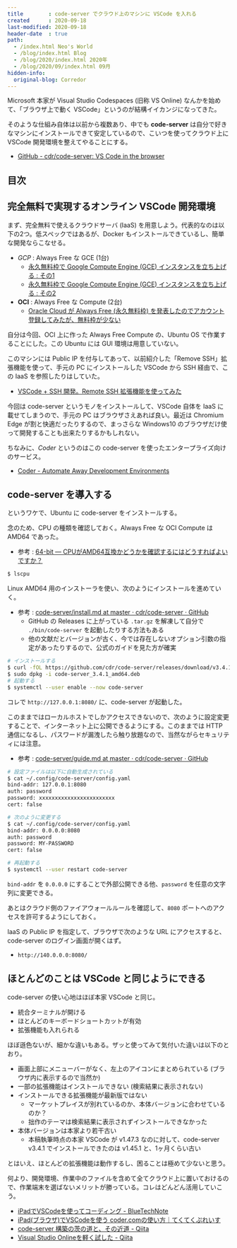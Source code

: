 ```yaml
---
title        : code-server でクラウド上のマシンに VSCode を入れる
created      : 2020-09-18
last-modified: 2020-09-18
header-date  : true
path:
  - /index.html Neo's World
  - /blog/index.html Blog
  - /blog/2020/index.html 2020年
  - /blog/2020/09/index.html 09月
hidden-info:
  original-blog: Corredor
---
```


Microsoft 本家が Visual Studio Codespaces (旧称 VS Online) なんかを始めて、「ブラウザ上で動く VSCode」というのが結構イイカンジになってきた。

そのような仕組み自体は以前から複数あり、中でも **code-server** は自分で好きなマシンにインストールできて安定しているので、こいつを使ってクラウド上に VSCode 開発環境を整えてやることにする。

- [GitHub - cdr/code-server: VS Code in the browser](https://github.com/cdr/code-server)

## 目次

## 完全無料で実現するオンライン VSCode 開発環境

まず、完全無料で使えるクラウドサーバ (IaaS) を用意しよう。代表的なのは以下の2つ。低スペックではあるが、Docker もインストールできているし、簡単な開発ならこなせる。

- *GCP* : Always Free な GCE (1台)
  - [永久無料枠で Google Compute Engine (GCE) インスタンスを立ち上げる : その1](/blog/2019/08/01-01.html)
  - [永久無料枠で Google Compute Engine (GCE) インスタンスを立ち上げる : その2](/blog/2019/08/02-01.html)
- **OCI** : Always Free な Compute (2台)
  - [Oracle Cloud が Always Free (永久無料枠) を発表したのでアカウント登録してみたが、無料枠が少ない](/blog/2019/10/19-01.html)

自分は今回、OCI 上に作った Always Free Compute の、Ubuntu OS で作業することにした。この Ubuntu には GUI 環境は用意していない。

このマシンには Public IP を付与してあって、以前紹介した「Remove SSH」拡張機能を使って、手元の PC にインストールした VSCode から SSH 経由で、この IaaS を参照したりはしていた。

- [VSCode + SSH 開発。Remote SSH 拡張機能を使ってみた](/blog/2020/06/23-02.html)

今回は code-server というモノをインストールして、VSCode 自体を IaaS に載せてしまうので、手元の PC はブラウザさえあれば良い。最近は Chromium Edge が割と快適だったりするので、まっさらな Windows10 のブラウザだけ使って開発することも出来たりするかもしれない。

ちなみに、*Coder* というのはこの code-server を使ったエンタープライズ向けのサービス。

- [Coder - Automate Away Development Environments](https://coder.com/)

## code-server を導入する

というワケで、Ubuntu に code-server をインストールする。

念のため、CPU の種類を確認しておく。Always Free な OCI Compute は AMD64 であった。

- 参考 : [64-bit — CPUがAMD64互換かどうかを確認するにはどうすればよいですか？](https://www.it-swarm.dev/ja/64-bit/cpu%E3%81%8Camd64%E4%BA%92%E6%8F%9B%E3%81%8B%E3%81%A9%E3%81%86%E3%81%8B%E3%82%92%E7%A2%BA%E8%AA%8D%E3%81%99%E3%82%8B%E3%81%AB%E3%81%AF%E3%81%A9%E3%81%86%E3%81%99%E3%82%8C%E3%81%B0%E3%82%88%E3%81%84%E3%81%A7%E3%81%99%E3%81%8B%EF%BC%9F/959836919/)

```bash
$ lscpu
```

Linux AMD64 用のインストーラを使い、次のようにインストールを進めていく。

- 参考 : [code-server/install.md at master · cdr/code-server · GitHub](https://github.com/cdr/code-server/blob/master/doc/install.md)
  - GitHub の Releases に上がっている `.tar.gz` を解凍して自分で `./bin/code-server` を起動したりする方法もある
  - 他の文献だとバージョンが古く、今では存在しないオプション引数の指定があったりするので、公式のガイドを見た方が確実

```bash
# インストールする
$ curl -fOL https://github.com/cdr/code-server/releases/download/v3.4.1/code-server_3.4.1_amd64.deb
$ sudo dpkg -i code-server_3.4.1_amd64.deb
# 起動する
$ systemctl --user enable --now code-server
```

コレで `http://127.0.0.1:8080/` に、code-server が起動した。

このままではローカルホストでしかアクセスできないので、次のように設定変更することで、インターネット上に公開できるようにする。このままでは HTTP 通信になるし、パスワードが漏洩したら触り放題なので、当然ながらセキュリティには注意。

- 参考 : [code-server/guide.md at master · cdr/code-server · GitHub](https://github.com/cdr/code-server/blob/master/doc/guide.md)

```bash
# 設定ファイルは以下に自動生成されている
$ cat ~/.config/code-server/config.yaml
bind-addr: 127.0.0.1:8080
auth: password
password: xxxxxxxxxxxxxxxxxxxxxxxx
cert: false

# 次のように変更する
$ cat ~/.config/code-server/config.yaml
bind-addr: 0.0.0.0:8080
auth: password
password: MY-PASSWORD
cert: false

# 再起動する
$ systemctl --user restart code-server
```

`bind-addr` を `0.0.0.0` にすることで外部公開できる他、`password` を任意の文字列に変更できる。

あとはクラウド側のファイアウォールルールを確認して、`8080` ポートへのアクセスを許可するようにしておく。

IaaS の Public IP を指定して、ブラウザで次のような URL にアクセスすると、code-server のログイン画面が開くはず。

- `http://140.0.0.0:8080/`

## ほとんどのことは VSCode と同じようにできる

code-server の使い心地はほぼ本家 VSCode と同じ。

- 統合ターミナルが開ける
- ほとんどのキーボードショートカットが有効
- 拡張機能も入れられる

ほぼ遜色ないが、細かな違いもある。ザッと使ってみて気付いた違いは以下のとおり。

- 画面上部にメニューバーがなく、左上のアイコンにまとめられている (ブラウザ内に表示するので当然か)
- 一部の拡張機能はインストールできない (検索結果に表示されない)
- インストールできる拡張機能が最新版ではない
  - マーケットプレイスが別れているのか、本体バージョンに合わせているのか？
  - 拙作のテーマは検索結果に表示されずインストールできなかった
- 本体バージョンは本家より若干古い
  - 本稿執筆時点の本家 VSCode が v1.47.3 なのに対して、code-server v3.4.1 でインストールできたのは v1.45.1 と、1ヶ月くらい古い

とはいえ、ほとんどの拡張機能は動作するし、困ることは極めて少ないと思う。

何より、開発環境、作業中のファイルを含めて全てクラウド上に置いておけるので、作業端末を選ばないメリットが勝っている。コレはどんどん活用していこう。

- [iPadでVSCodeを使ってコーディング - BlueTechNote](https://bbbbruno.qrunch.io/entries/tBecFxKi2MEBMWbS)
- [iPad(ブラウザ)でVSCodeを使う coder.comの使い方｜てくてくぷれいす](https://murabitoleg.com/ipad-vscode/)
- [code-server 構築の茨の道と、その近道 - Qiita](https://qiita.com/cognitom/items/6d8af8a71552ec9c6212)
- [Visual Studio Onlineを軽く試した - Qiita](https://qiita.com/Miracle-T-Shirt09/items/bad5c3915d9853d1033c)
